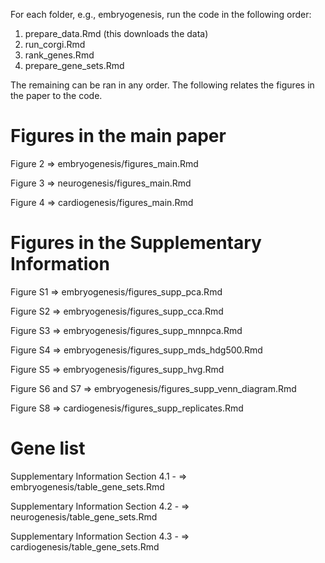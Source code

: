 For each folder, e.g., embryogenesis, run the code in the following order:
1. prepare_data.Rmd (this downloads the data)
2. run_corgi.Rmd
2. rank_genes.Rmd
3. prepare_gene_sets.Rmd

The remaining can be ran in any order. The following relates the figures in the paper to the code.

# Figures in the main paper

Figure 2 => embryogenesis/figures_main.Rmd

Figure 3 => neurogenesis/figures_main.Rmd

Figure 4 => cardiogenesis/figures_main.Rmd

# Figures in the Supplementary Information

Figure S1 => embryogenesis/figures_supp_pca.Rmd

Figure S2 => embryogenesis/figures_supp_cca.Rmd

Figure S3 => embryogenesis/figures_supp_mnnpca.Rmd

Figure S4 => embryogenesis/figures_supp_mds_hdg500.Rmd

Figure S5 => embryogenesis/figures_supp_hvg.Rmd

Figure S6 and S7 => embryogenesis/figures_supp_venn_diagram.Rmd

Figure S8 => cardiogenesis/figures_supp_replicates.Rmd


# Gene list

Supplementary Information Section 4.1 - => embryogenesis/table_gene_sets.Rmd

Supplementary Information Section 4.2 - => neurogenesis/table_gene_sets.Rmd

Supplementary Information Section 4.3 - => cardiogenesis/table_gene_sets.Rmd
